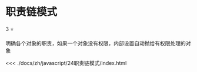 # 职责链模式
3 :star:

明确各个对象的职责，如果一个对象没有权限，内部设置自动抛给有权限处理的对象

<<< ./docs/zh/javascript/24职责链模式/index.html

